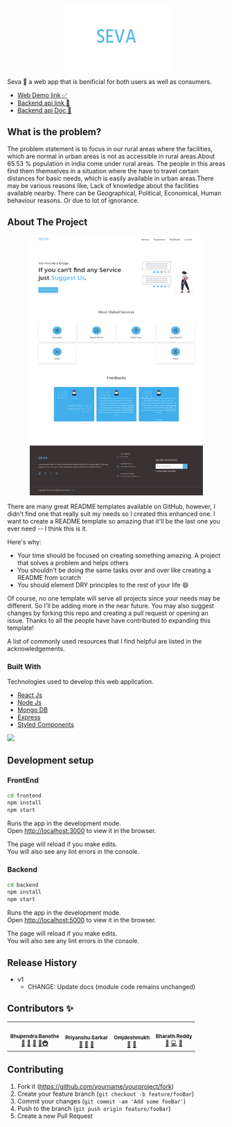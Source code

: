 <p align="center">
<img width="250px" height="150px" src="https://github.com/omjdeshmukh/seva/blob/main/ScreenShots/Group%207.png?raw=true" alt="Logo"/>
</p>

Seva :tada: a web app that is benificial for both users as well as consumers.
* [Web Demo link :white_check_mark:](https://seva-webapp.herokuapp.com/)
* [Backend api link :rocket:](https://seva-backend1.herokuapp.com)
* [Backend api Doc :green_book: ](https://github.com/omjdeshmukh/seva/blob/main/API.md)

## What is the problem?

The problem statement is to focus in our rural areas where the facilities, which are normal in urban areas is not as accessible
in rural areas.About 65.53 % population in india come under rural areas. The people in this areas find them themselves in a situation where the
have to travel certain distances for basic needs, which is easily available in urban areas.There may be various reasons like, Lack of knowledge about the facilities available nearby. There can be Geographical, Political, Economical,
Human behaviour reasons. Or due to lot of ignorance.

<!-- ABOUT THE PROJECT -->
## About The Project
<p align="center">
<img width="400px" height="600px" src="https://github.com/omjdeshmukh/seva/blob/main/ScreenShots/Seva.png?raw=true" alt="Webapp Screenshot"/>
</p>


There are many great README templates available on GitHub, however, I didn't find one that really suit my needs so I created this enhanced one. I want to create a README template so amazing that it'll be the last one you ever need -- I think this is it.

Here's why:
* Your time should be focused on creating something amazing. A project that solves a problem and helps others
* You shouldn't be doing the same tasks over and over like creating a README from scratch
* You should element DRY principles to the rest of your life :smile:

Of course, no one template will serve all projects since your needs may be different. So I'll be adding more in the near future. You may also suggest changes by forking this repo and creating a pull request or opening an issue. Thanks to all the people have have contributed to expanding this template!

A list of commonly used resources that I find helpful are listed in the acknowledgements.

### Built With

Technologies used to develop this web application.
* [React Js](https://reactjs.org)
* [Node Js](https://nodejs.org/)
* [Mongo DB](https://www.mongodb.com/)
* [Express](https://expressjs.com/)
* [Styled Components](https://styled-components.com/)

![](header.png)


## Development setup

### FrontEnd

```sh
cd frontend
npm install
npm start
```
Runs the app in the development mode.<br />
Open [http://localhost:3000](http://localhost:3000) to view it in the browser.

The page will reload if you make edits.<br />
You will also see any lint errors in the console.

### Backend

```sh
cd backend
npm install
npm start
```
Runs the app in the development mode.<br />
Open [http://localhost:5000](http://localhost:5000) to view it in the browser.

The page will reload if you make edits.<br />
You will also see any lint errors in the console.

## Release History

* v1
    * CHANGE: Update docs (module code remains unchanged)


## Contributors ✨
<table>
  <tr>
    <td align="center"><a href="https://github.com/mrDarkk"><img src="https://avatars.githubusercontent.com/u/31968868?v=4" width="100px;" alt=""/><br /><sub><b>Bhupendra Banothe</b></sub></a><br /><a href="#question-kentcdodds" title="Answering Questions">💬</a> <a href="https://github.com/omjdeshmukh/seva/commits?author=mrDarkk" title="Documentation">📖</a> <a href="https://github.com/omjdeshmukh/seva/commits?author=mrDarkk" title="Reviewed Pull Requests">👀</a> <a href="#talk-kentcdodds" title="Talks">📢</a><a href="#infra-jakebolam" title="Infrastructure (Hosting, Build-Tools, etc)">🚇</a></td>
    <td align="center"><a href="https://github.com/SarkarPriyanshu"><img src="https://avatars.githubusercontent.com/u/55652493?v=4?s=100" width="100px;" alt=""/><br /><sub><b>Priyanshu Sarkar</b></sub></a><br /><a href="https://github.com/omjdeshmukh/seva/commits?author=SarkarPriyanshu" title="Documentation">📖</a> <a href="https://github.com/omjdeshmukh/seva/commits?author=SarkarPriyanshu" title="Reviewed Pull Requests">👀</a> <a href="#tool-jfmengels" title="Tools">🔧</a></td>
    <td align="center"><a href="https://github.com/omjdeshmukh"><img src="https://avatars.githubusercontent.com/u/72704286?v=4" width="100px;" alt=""/><br /><sub><b>Omjdeshmukh</b></sub></a><br /><a href="https://github.com/omjdeshmukh/seva/commits?author=omjdeshmukh" title="Documentation">📖</a> <a href="#tool-jakebolam" title="Tools">🔧</a> </td>
    <td align="center"><a href="https://github.com/Bharath693"><img src="https://avatars.githubusercontent.com/u/72741712?v=4" width="100px;" alt=""/><br /><sub><b>Bharath Reddy</b></sub></a><br /><a href="#maintenance-tbenning" title="Maintenance">🚧</a> <a href="https://github.com/omjdeshmukh/seva/commits?author=Bharath693" title="Code">💻</a> <a href="#design-tbenning" title="Design">🎨</a></td>
  
  </tr>
   </table>



## Contributing

1. Fork it (<https://github.com/yourname/yourproject/fork>)
2. Create your feature branch (`git checkout -b feature/fooBar`)
3. Commit your changes (`git commit -am 'Add some fooBar'`)
4. Push to the branch (`git push origin feature/fooBar`)
5. Create a new Pull Request



